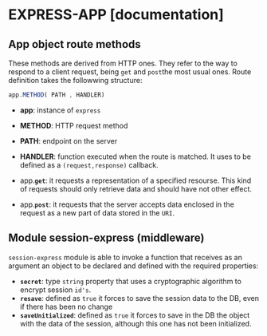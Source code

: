 # EXPRESS-APP [documentation]

## **App object route methods**
These methods are derived from HTTP ones. They refer to the way to respond to a client request, being `get` and `post`the most usual ones. Route definition takes the followwing structure:
```javascript
app.METHOD( PATH , HANDLER)
```

* **app**: instance of `express`
* **METHOD**: HTTP request method
* **PATH**: endpoint on the server 
* **HANDLER**: function executed when the route is matched. It uses to be defined as a `(request,response)` callback.

* app.**`get`**: it requests a representation of a specified resourse. This kind of requests should only retrieve data and should have not other effect.
* app.**`post`**: it requests that the server accepts data enclosed in the request as a new part of data stored in the `URI`.

## **Module session-express (middleware)**
`session-express` module is able to invoke a function that receives as an argument an object to be declared and defined with the required properties:
* **`secret`**: type `string` property that uses a cryptographic algorithm to encrypt session `id's`.
* **`resave`**: defined as `true` it forces to save the session data to the DB, even if there has been no change
* **`saveUnitialized`**: defined as `true` it forces to save in the DB the object with the data of the session, although this one has not been initialized.